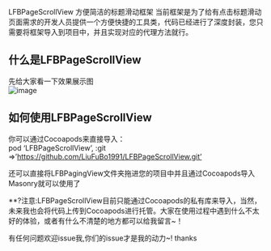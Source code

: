 



LFBPageScrollView
方便简洁的标题滑动框架
当前框架是为了给有点击标题滑动页面需求的开发人员提供一个方便快捷的工具类，代码已经进行了深度封装，您只需要将框架导入到项目中，并且实现对应的代理方法就行。


 ## 什么是LFBPageScrollView 

 先给大家看一下效果展示图<br>
![image](https://github.com/LiuFuBo1991/LFBPageScrollView/分页滚动/Resources/effects.gif)
 
 ## 如何使用LFBPageScrollView 

 你可以通过Cocoapods来直接导入：<br>
 pod ‘LFBPageScrollView’, :git =>’https://github.com/LiuFuBo1991/LFBPageScrollView.git’
 
 还可以直接将LFBPagingView文件夹拖进您的项目中并且通过Cocoapods导入Masonry就可以使用了
 
  **?注意:LFBPageScrollView目前只能通过Cocoapods的私有库来导入，当然，未来我也会将代码上传到Cocoapods进行托管。大家在使用过程中遇到什么不太好的体验，或者有什么不清楚的地方都可以给我留言~！

 有任何问题欢迎issue我,你们的issue才是我的动力~! thanks

